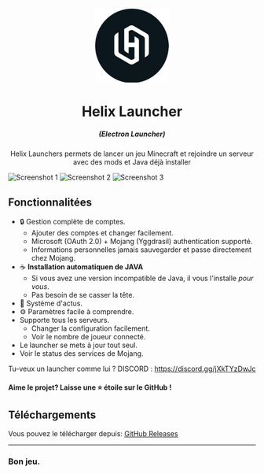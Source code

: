 <p align="center"><img src="./app/assets/images/SealCircle.png" width="150px" height="150px" alt="aventium softworks"></p>

<h1 align="center">Helix Launcher</h1>

<em><h5 align="center">(Electron Launcher)</h5></em>

<p align="center">Helix Launchers permets de lancer un jeu Minecraft et rejoindre un serveur avec des mods et Java déjà installer</p>

![Screenshot 1](https://assets.vaxy-network.net/Login.png)
![Screenshot 2](https://assets.vaxy-network.net/Lobby.png)
![Screenshot 3](https://assets.vaxy-network.net/Paramètres.png)

## Fonctionnalitées

* 🔒 Gestion complète de comptes.
  * Ajouter des comptes et changer facilement.
  * Microsoft (OAuth 2.0) + Mojang (Yggdrasil) authentication supporté.
  * Informations personnelles jamais sauvegarder et passe directement chez Mojang.
* ☕ **Installation automatiquen de JAVA**
  * Si vous avez une version incompatible de Java, il vous l'installe *pour vous*.
  * Pas besoin de se casser la tête.
* 📰 Système d'actus.
* ⚙️ Paramètres facile à comprendre.
* Supporte tous les serveurs.
  * Changer la configuration facilement.
  * Voir le nombre de joueur connecté.
* Le launcher se mets à jour tout seul.
*  Voir le status des services de Mojang.

Tu-veux un launcher comme lui ?
DISCORD : https://discord.gg/jXkTYzDwJc

#### Aime le projet? Laisse une ⭐ étoile sur le GitHub !

## Téléchargements

Vous pouvez le télécharger depuis: [GitHub Releases](https://github.com/Vaxs02/Helix-Launcher/releases)

---

### Bon jeu.